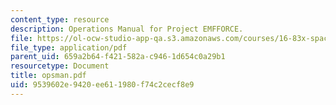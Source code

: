 ```yaml
---
content_type: resource
description: Operations Manual for Project EMFFORCE.
file: https://ol-ocw-studio-app-qa.s3.amazonaws.com/courses/16-83x-space-systems-engineering-spring-2002-spring-2003/9539602e9420ee611980f74c2cecf8e9_opsman.pdf
file_type: application/pdf
parent_uid: 659a2b64-f421-582a-c946-1d654c0a29b1
resourcetype: Document
title: opsman.pdf
uid: 9539602e-9420-ee61-1980-f74c2cecf8e9
---
```

